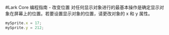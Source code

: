 #Lark Core 编程指南 - 改变位置
对任何显示对象进行的最基本操作是确定显示对象在屏幕上的位置。若要设置显示对象的位置，请更改对象的 x 和 y 属性。
```  TypeScript
mySprite.x = 17;
mySprite.y = 212;
 ```
